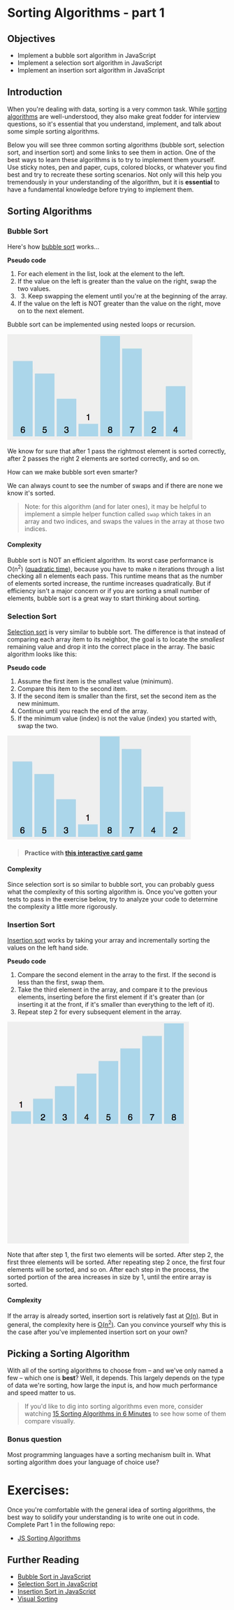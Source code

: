 # Sorting Algorithms - part 1

## Objectives

* Implement a bubble sort algorithm in JavaScript
* Implement a selection sort algorithm in JavaScript
* Implement an insertion sort algorithm in JavaScript

## Introduction

When you're dealing with data, sorting is a very common task. While [sorting algorithms](https://en.wikipedia.org/wiki/Sorting_algorithm) are well-understood, they also make great fodder for interview questions, so it's essential that you understand, implement, and talk about some simple sorting algorithms.

Below you will see three common sorting algorithms (bubble sort, selection sort, and insertion sort) and some links to see them in action. One of the best ways to learn these algorithms is to try to implement them yourself. Use sticky notes, pen and paper, cups, colored blocks, or whatever you find best and try to recreate these sorting scenarios. Not only will this help you tremendously in your understanding of the algorithm, but it is __essential__ to have a fundamental knowledge before trying to implement them.

## Sorting Algorithms

### Bubble Sort

Here's how [bubble sort](https://en.wikipedia.org/wiki/Bubble_sort) works...

**Pseudo code**

1. For each element in the list, look at the element to the left.
2. If the value on the left is greater than the value on the right, swap the two values.
3. 3. Keep swapping the element until you're at the beginning of the array.
3. If the value on the left is NOT greater than the value on the right, move on to the next element.

Bubble sort can be implemented using nested loops or recursion.

![bubble sort](./sort-gifs/bubblesort.gif)

We know for sure that after 1 pass the rightmost element is sorted correctly, after 2 passes the right 2 elements are sorted correctly, and so on.

How can we make bubble sort even smarter?

We can always count to see the number of swaps and if there are none we know it's sorted.

> Note: for this algorithm (and for later ones), it may be helpful to implement a simple helper function called `swap` which takes in an array and two indices, and swaps the values in the array at those two indices.

#### Complexity

Bubble sort is NOT an efficient algorithm. Its worst case performance is O(n<sup>2</sup>) ([quadratic time](https://en.wikipedia.org/wiki/Time_complexity)), because you have to make n iterations through a list checking all n elements each pass. This runtime means that as the number of elements sorted increase, the runtime increases quadratically. But if efficiency isn't a major concern or if you are sorting a small number of elements, bubble sort is a great way to start thinking about sorting.

### Selection Sort

[Selection sort](https://en.wikipedia.org/wiki/Selection_sort) is very similar to bubble sort. The difference is that instead of comparing each array item to its neighbor, the goal is to locate the *smallest* remaining value and drop it into the correct place in the array. The basic algorithm looks like this:

**Pseudo code**

1. Assume the first item is the smallest value (minimum).
1. Compare this item to the second item.
1. If the second item is smaller than the first, set the second item as the new minimum.
1. Continue until you reach the end of the array.
1. If the minimum value (index) is not the value (index) you started with, swap the two.

![selection sort](./sort-gifs/selectionsort.gif)

> #### Practice with [this interactive card game](https://www.khanacademy.org/computing/computer-science/algorithms/sorting-algorithms/a/sorting)

#### Complexity

Since selection sort is so similar to bubble sort, you can probably guess what the complexity of this sorting algorithm is. Once you've gotten your tests to pass in the exercise below, try to analyze your code to determine the complexity a little more rigorously.

### Insertion Sort

[Insertion sort](https://en.wikipedia.org/wiki/Insertion_sort) works by taking your array and incrementally sorting the values on the left hand side.

**Pseudo code**

1. Compare the second element in the array to the first. If the second is less than the first, swap them.
2. Take the third element in the array, and compare it to the previous elements, inserting before the first element if it's greater than (or inserting it at the front, if it's smaller than everything to the left of it).
3. Repeat step 2 for every subsequent element in the array.

![selection sort](./sort-gifs/insertionsort.gif)

Note that after step 1, the first two elements will be sorted. After step 2, the first three elements will be sorted. After repeating step 2 once, the first four elements will be sorted, and so on. After each step in the process, the sorted portion of the area increases in size by 1, until the entire array is sorted.

#### Complexity

If the array is already sorted, insertion sort is relatively fast at [O(n)](https://en.wikipedia.org/wiki/Time_complexity#Linear_time). But in general, the complexity here is [O(n<sup>2</sup>)](https://en.wikipedia.org/wiki/Time_complexity). Can you convince yourself why this is the case after you've implemented insertion sort on your own?

## Picking a Sorting Algorithm

With all of the sorting algorithms to choose from – and we've only named a few – which one is **best**? Well, it depends. This largely depends on the type of data we're sorting, how large the input is, and how much performance and speed matter to us.

> If you'd like to dig into sorting algorithms even more, consider watching [15 Sorting Algorithms in 6 Minutes](https://www.youtube.com/watch?v=kPRA0W1kECg) to see how some of them compare visually.

### Bonus question

Most programming languages have a sorting mechanism built in. What sorting algorithm does your language of choice use?

# Exercises:

Once you're comfortable with the general idea of sorting algorithms, the best way to solidify your understanding is to write one out in code. Complete Part 1 in the following repo:

- [JS Sorting Algorithms](https://github.com/gSchool/js_sorting_algorithms)

## Further Reading
* [Bubble Sort in JavaScript](http://www.nczonline.net/blog/2009/05/26/computer-science-in-javascript-bubble-sort/)
* [Selection Sort in JavaScript](http://www.nczonline.net/blog/2009/09/08/computer-science-in-javascript-selection-sort/)
* [Insertion Sort in JavaScript](http://www.nczonline.net/blog/2012/09/17/computer-science-in-javascript-insertion-sort/)
* [Visual Sorting](http://visualgo.net/sorting)
